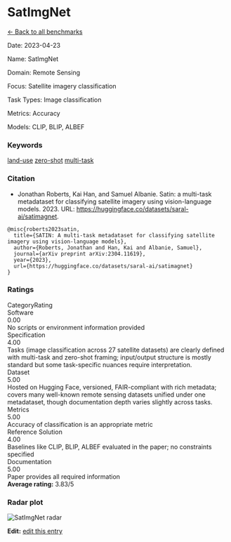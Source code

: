# SatImgNet

<p><a class="md-button back-link" href="../">← Back to all benchmarks</a></p>
<div class="info-block meta-block">
  <p class="meta-row"><span class="meta-label">Date</span><span class="meta-sep">:</span> <span class="meta-value">2023-04-23</span></p>
  <p class="meta-row"><span class="meta-label">Name</span><span class="meta-sep">:</span> <span class="meta-value">SatImgNet</span></p>
  <p class="meta-row"><span class="meta-label">Domain</span><span class="meta-sep">:</span> <span class="meta-value">Remote Sensing</span></p>
  <p class="meta-row"><span class="meta-label">Focus</span><span class="meta-sep">:</span> <span class="meta-value">Satellite imagery classification</span></p>
  <p class="meta-row"><span class="meta-label">Task Types</span><span class="meta-sep">:</span> <span class="meta-value">Image classification</span></p>
  <p class="meta-row"><span class="meta-label">Metrics</span><span class="meta-sep">:</span> <span class="meta-value">Accuracy</span></p>
  <p class="meta-row"><span class="meta-label">Models</span><span class="meta-sep">:</span> <span class="meta-value">CLIP, BLIP, ALBEF</span></p>
</div>
<h3>Keywords</h3>

<div class="chips"><a class="chip chip-link" href="../#kw=land-use">land-use</a> <a class="chip chip-link" href="../#kw=zero-shot">zero-shot</a> <a class="chip chip-link" href="../#kw=multi-task">multi-task</a> </div>
<h3>Citation</h3>

- Jonathan Roberts, Kai Han, and Samuel Albanie. Satin: a multi-task metadataset for classifying satellite imagery using vision-language models. 2023. URL: https://huggingface.co/datasets/saral-ai/satimagnet.

<pre><code class="language-bibtex">@misc{roberts2023satin,
  title={SATIN: A multi-task metadataset for classifying satellite imagery using vision-language models},
  author={Roberts, Jonathan and Han, Kai and Albanie, Samuel},
  journal={arXiv preprint arXiv:2304.11619},
  year={2023},
  url={https://huggingface.co/datasets/saral-ai/satimagnet}
}</code></pre>
<h3>Ratings</h3>
<div class="ratings-grid">
  <div class="ratings-head ratings-cell"><span>Category</span><span>Rating</span></div>
  <div class="rating-item">  <div class="rating-cat">Software</div>  <div class="rating-badge">0.00</div>  <div class="rating-bar"><span style="width:0%"></span></div>  <div class="rating-reason">No scripts or environment information provided
</div></div><div class="rating-item">  <div class="rating-cat">Specification</div>  <div class="rating-badge">4.00</div>  <div class="rating-bar"><span style="width:80%"></span></div>  <div class="rating-reason">Tasks (image classification across 27 satellite datasets) are clearly defined with multi-task and zero-shot framing; input/output structure is mostly standard but some task-specific nuances require interpretation.
</div></div><div class="rating-item">  <div class="rating-cat">Dataset</div>  <div class="rating-badge">5.00</div>  <div class="rating-bar"><span style="width:100%"></span></div>  <div class="rating-reason">Hosted on Hugging Face, versioned, FAIR-compliant with rich metadata; covers many well-known remote sensing datasets unified under one metadataset, though documentation depth varies slightly across tasks.
</div></div><div class="rating-item">  <div class="rating-cat">Metrics</div>  <div class="rating-badge">5.00</div>  <div class="rating-bar"><span style="width:100%"></span></div>  <div class="rating-reason">Accuracy of classification is an appropriate metric
</div></div><div class="rating-item">  <div class="rating-cat">Reference Solution</div>  <div class="rating-badge">4.00</div>  <div class="rating-bar"><span style="width:80%"></span></div>  <div class="rating-reason">Baselines like CLIP, BLIP, ALBEF evaluated in the paper; no constraints specified
</div></div><div class="rating-item">  <div class="rating-cat">Documentation</div>  <div class="rating-badge">5.00</div>  <div class="rating-bar"><span style="width:100%"></span></div>  <div class="rating-reason">Paper provides all required information
</div></div>
</div>
<div class="avg-rating">  <strong>Average rating:</strong> <span class="badge badge--meh badge--sm">3.83/5</span></div><h3>Radar plot</h3>

<div class="radar-wrap"><img class="radar-img" alt="SatImgNet radar" src="../../../tex/images/satimgnet_radar.png" /></div>

<p><strong>Edit:</strong> <a href="https://github.com/mlcommons-science/benchmark/tree/main/source">edit this entry</a></p>
